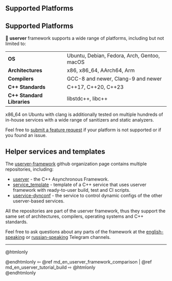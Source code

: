 ## Supported Platforms

## Supported Platforms

🐙 **userver** framework supports a wide range of platforms, including but not limited to:

| | |
|--|-----------------------------|
| **OS** | Ubuntu, Debian, Fedora, Arch, Gentoo, macOS |
| **Architectures** | x86, x86_64, AArch64, Arm |
| **Compilers** | GCC-8 and newer, Clang-9 and newer |
| **C++ Standards** | C++17, C++20, C++23 |
| **C++ Standard Libraries** | libstdc++, libc++ |

x86_64 on Ubuntu with clang is additionally tested on multiple
hundreds of in-house services with a wide range of sanitizers and static
analyzers.

Feel free to [submit a feature request](https://github.com/userver-framework/userver/issues)
if your platform is not supported or if you found an issue.


## Helper services and templates

The [userver-framework](https://github.com/userver-framework/) github
organization page contains multiple repositories, including:

* [userver](https://github.com/userver-framework/userver) - the C++
  Asynchronous Framework.
* [service_template](https://github.com/userver-framework/service_template) -
  template of a C++ service that uses userver framework with ready-to-user
  build, test and CI scripts. 
* [uservice-dynconf](https://github.com/userver-framework/uservice-dynconf) -
  the service to control dynamic configs of the other userver-based services.

All the repositories are part of the userver framework,
thus they support the same set of architectures, compilers, operating systems
and C++ standards.

Feel free to ask questions about any parts of the framework at the
[english-speaking](https://t.me/userver_en) or [russian-speaking](https://t.me/userver_ru)
Telegram channels.


----------

@htmlonly <div class="bottom-nav"> @endhtmlonly
⇦ @ref md_en_userver_framework_comparison | @ref md_en_userver_tutorial_build ⇨
@htmlonly </div> @endhtmlonly
